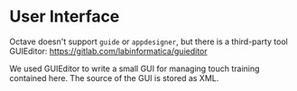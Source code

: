 # User Interface

Octave doesn't support `guide` or `appdesigner`, but there is a third-party tool GUIEditor: https://gitlab.com/labinformatica/guieditor 

We used GUIEditor to write a small GUI for managing touch training contained here. The source of the GUI is stored as XML.